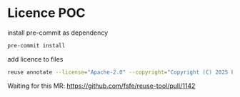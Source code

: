 <!--
Copyright (C) 2025 Example

SPDX-License-Identifier: Apache-2.0
-->

# Licence POC

install pre-commit as dependency
```sh
pre-commit install 
```
add licence to files
```sh
reuse annotate --license="Apache-2.0" --copyright="Copyright (C) 2025 Example" ./src/*
```

Waiting for this MR: https://github.com/fsfe/reuse-tool/pull/1142